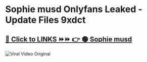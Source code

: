 
 # Sophie musd Onlyfans Leaked - Update Files 9xdct

## <h2><a href="https://clipsfans.com/Sophie_musd&ref=git">🔗 Click to LINKS ⏩⏩ 👉 🟢 Sophie musd </a></h2>

<a href="https://clipsfans.com/Sophie_musd&ref=git" rel="nofollow" data-target="animated-image.originalLink"><img src="https://i.ibb.co.com/xMMVF88/686577567.gif" alt="Viral Video Original" style="max-width: 100%; display: inline-block;" data-target="animated-image.originalImage"></a>


